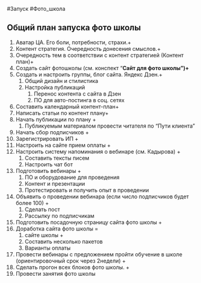 #Запуск #Фото_школа 

## Общий план запуска фото школы

1. Аватар ЦА. Его боли, потребности, страхи.+
2. Контент стратегия. Очередность донесения смыслов.+
3. Очередность тем в соответствии с контент стратегией (Контент план)+
4. Создать сайт фотошколы (см. конспект “****Сайт для фото школы”)+****
5. Создать и настроить группы, блог сайта. Яндекс Дзен.+
    1. Общий дизайн и стилистика
    2. Настройка публикаций
        1. Перенос контента с сайта в Дзен
        2. ПО для авто-постинга в соц. сетях
6. Составить календарный контент-план+
7. Написать статьи по контент плану+
8. Начать публикации по плану +
    1. Публикуемым материалом провести читателя по “Пути клиента”
9. Начать сбор подписчиков +
10. Зарегистрировать ИП +
11. Настроить на сайте прием оплаты +
12. Настроить систему напоминания о вебинаре (см. Кадырова) +
    1. Составить тексты писем
    2. Настроить чат бот
13. Подготовить вебинары +
    1. ПО и оборудование для проведения
    2. Контент и презентации
    3. Протестировать и получить опыт в проведении
14. Объявить о проведении вебинара (если число подписчиков будет более 100) +
    1. Сделать пост
    2. Рассылку по подписчикам
15. Подготовить посадочную страницу сайта фото школы +
16. Доработка сайта фото школы =
    1. сайте школы +
    2. Составить несколько пакетов
    3. Варианты оплаты
17. Провести вебинары с предложением пройти обучение в школе (ориентировочный срок через 2недели) +
18. Сделать прогон всех блоков фото школы. +
19. Провести занятия фото школы